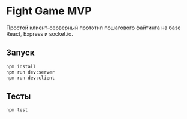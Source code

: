 # Fight Game MVP

Простой клиент-серверный прототип пошагового файтинга на базе React, Express и socket.io.

## Запуск

```bash
npm install
npm run dev:server
npm run dev:client
```

## Тесты

```bash
npm test
```
